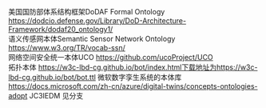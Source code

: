 美国国防部体系结构框架DoDAF Formal Ontology  https://dodcio.defense.gov/Library/DoD-Architecture-Framework/dodaf20_ontology1/  
语义传感网本体Semantic Sensor Network Ontology  https://www.w3.org/TR/vocab-ssn/  
网络空间安全统一本体UCO https://github.com/ucoProject/UCO  
拓扑本体 https://w3c-lbd-cg.github.io/bot/index.html下载地址为https://w3c-lbd-cg.github.io/bot/bot.ttl
微软数字孪生系统的本体库 https://docs.microsoft.com/zh-cn/azure/digital-twins/concepts-ontologies-adopt
JC3IEDM 见分支
